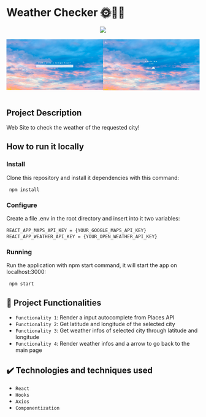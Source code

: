 # Weather Checker 🌞👍🏻

<p align="center">
<img src="https://img.shields.io/badge/STATUS-COMPLETED-success"/>
</p>

<p width="90%">
<img align="left" width="50%" src="./readme-pics/print1.jpg"/>
<img align="right" width="50%"  src="./readme-pics/print2.jpg"/>
</p>
&nbsp;
&nbsp;

## Project Description

Web Site to check the weather of the requested city!

## How to run it locally

### Install

Clone this repository and install it dependencies with this command:

```
 npm install
```

### Configure

Create a file .env in the root directory and insert into it two variables:

```
REACT_APP_MAPS_API_KEY = {YOUR_GOOGLE_MAPS_API_KEY}
REACT_APP_WEATHER_API_KEY = {YOUR_OPEN_WEATHER_API_KEY}
```

### Running

Run the application with npm start command, it will start the app on localhost:3000:

```
 npm start
```

## :hammer: Project Functionalities

- `Functionality 1`: Render a input autocomplete from Places API
- `Functionality 2`: Get latitude and longitude of the selected city
- `Functionality 3`: Get weather infos of selected city through latitude and longitude
- `Functionality 4`: Render weather infos and a arrow to go back to the main page

## ✔️ Technologies and techniques used

- `React`
- `Hooks`
- `Axios`
- `Componentization`
